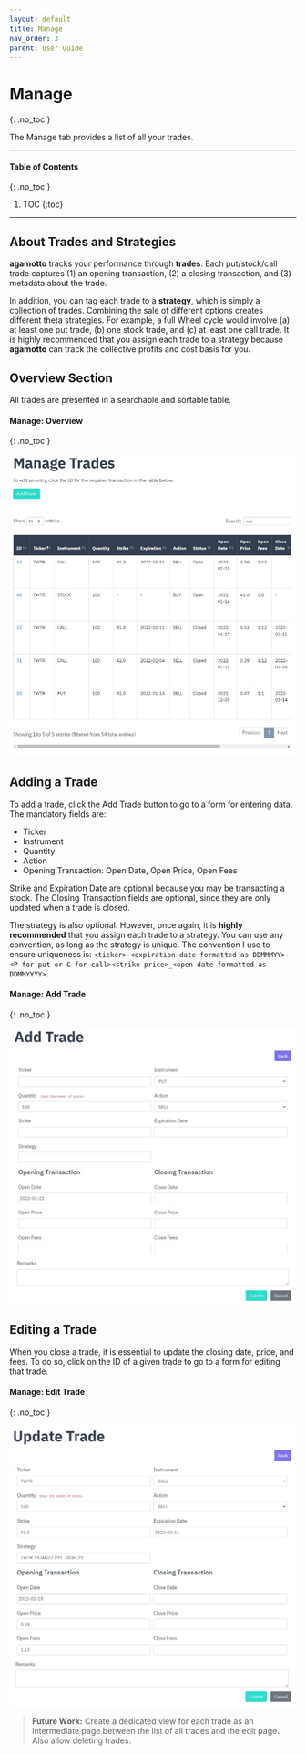 ```yaml
---
layout: default
title: Manage
nav_order: 3
parent: User Guide
---
```


# Manage
{: .no_toc }

The Manage tab provides a list of all your trades.

---

#### Table of Contents
{: .no_toc }

1. TOC
{:toc}

---

## About Trades and Strategies
**agamotto** tracks your performance through **trades**. Each put/stock/call trade captures (1) an opening transaction, (2) a closing transaction, and (3) metadata about the trade.

In addition, you can tag each trade to a **strategy**, which is simply a collection of trades. Combining the sale of different options creates different theta strategies. For example, a full Wheel cycle would involve (a) at least one put trade, (b) one stock trade, and (c) at least one call trade. It is <span class="fw-700 text-green-100">highly recommended</span> that you assign each trade to a strategy because **agamotto** can track the collective profits and cost basis for you.

## Overview Section
All trades are presented in a searchable and sortable table.

#### Manage: Overview
{: .no_toc }

<p align="center">
    <img src="https://raw.githubusercontent.com/chrischow/agamotto/main/screenshots/manage-overview.jpg">
</p>

## Adding a Trade
To add a trade, click the Add Trade button to go to a form for entering data. The mandatory fields are:

- Ticker
- Instrument
- Quantity
- Action
- Opening Transaction: Open Date, Open Price, Open Fees

Strike and Expiration Date are optional because you may be transacting a stock. The Closing Transaction fields are optional, since they are only updated when a trade is closed.

The strategy is also optional. However, once again, it is **highly recommended** that you assign each trade to a strategy. You can use any convention, as long as the strategy is unique. The convention I use to ensure uniqueness is: `<ticker>-<expiration date formatted as DDMMMYY>-<P for put or C for call><strike price>_<open date formatted as DDMMYYYY>`.

#### Manage: Add Trade
{: .no_toc }

<p align="center">
    <img src="https://raw.githubusercontent.com/chrischow/agamotto/main/screenshots/manage-add.jpg">
</p>

## Editing a Trade
When you close a trade, it is essential to update the closing date, price, and fees. To do so, click on the ID of a given trade to go to a form for editing that trade.

#### Manage: Edit Trade
{: .no_toc }

<p align="center">
    <img src="https://raw.githubusercontent.com/chrischow/agamotto/main/screenshots/manage-edit.jpg">
</p>

> **Future Work:** Create a dedicated view for each trade as an intermediate page between the list of all trades and the edit page. Also allow deleting trades.